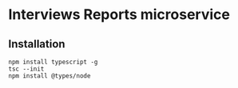# Interviews Reports microservice

## Installation

    npm install typescript -g
    tsc --init
    npm install @types/node
 

